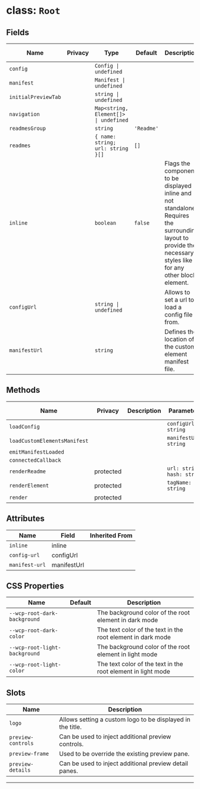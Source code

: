# class: `Root`

## Fields

| Name                | Privacy | Type                                  | Default    | Description                                                                                                                                                          | Inherited From |
| ------------------- | ------- | ------------------------------------- | ---------- | -------------------------------------------------------------------------------------------------------------------------------------------------------------------- | -------------- |
| `config`            |         | `Config \| undefined`                 |            |                                                                                                                                                                      |                |
| `manifest`          |         | `Manifest \| undefined`               |            |                                                                                                                                                                      |                |
| `initialPreviewTab` |         | `string \| undefined`                 |            |                                                                                                                                                                      |                |
| `navigation`        |         | `Map<string, Element[]> \| undefined` |            |                                                                                                                                                                      |                |
| `readmesGroup`      |         | `string`                              | `'Readme'` |                                                                                                                                                                      |                |
| `readmes`           |         | `{ name: string; url: string }[]`     | `[]`       |                                                                                                                                                                      |                |
| `inline`            |         | `boolean`                             | `false`    | Flags the component to be displayed inline and not standalone. Requires the surrounding&#xA;layout to provide the necessary styles like for any other block element. |                |
| `configUrl`         |         | `string \| undefined`                 |            | Allows to set a url to load a config file from.                                                                                                                      |                |
| `manifestUrl`       |         | `string`                              |            | Defines the location of the custom element manifest file.                                                                                                            |                |

## Methods

| Name                         | Privacy   | Description | Parameters                  | Return           | Inherited From |
| ---------------------------- | --------- | ----------- | --------------------------- | ---------------- | -------------- |
| `loadConfig`                 |           |             | `configUrl: string`         |                  |                |
| `loadCustomElementsManifest` |           |             | `manifestUrl: string`       |                  |                |
| `emitManifestLoaded`         |           |             |                             |                  |                |
| `connectedCallback`          |           |             |                             |                  |                |
| `renderReadme`               | protected |             | `url: string, hash: string` | `TemplateResult` |                |
| `renderElement`              | protected |             | `tagName: string`           | `TemplateResult` |                |
| `render`                     | protected |             |                             | `TemplateResult` |                |

## Attributes

| Name           | Field       | Inherited From |
| -------------- | ----------- | -------------- |
| `inline`       | inline      |                |
| `config-url`   | configUrl   |                |
| `manifest-url` | manifestUrl |                |

## CSS Properties

| Name                          | Default | Description                                                  |
| ----------------------------- | ------- | ------------------------------------------------------------ |
| `--wcp-root-dark-background`  |         | The background color of the root element in dark mode        |
| `--wcp-root-dark-color`       |         | The text color of the text in the root element in dark mode  |
| `--wcp-root-light-background` |         | The background color of the root element in light mode       |
| `--wcp-root-light-color`      |         | The text color of the text in the root element in light mode |

## Slots

| Name               | Description                                                |
| ------------------ | ---------------------------------------------------------- |
| `logo`             | Allows setting a custom logo to be displayed in the title. |
| `preview-controls` | Can be used to inject additional preview controls.         |
| `preview-frame`    | Used to be override the existing preview pane.             |
| `preview-details`  | Can be used to inject additional preview detail panes.     |

<hr/>
